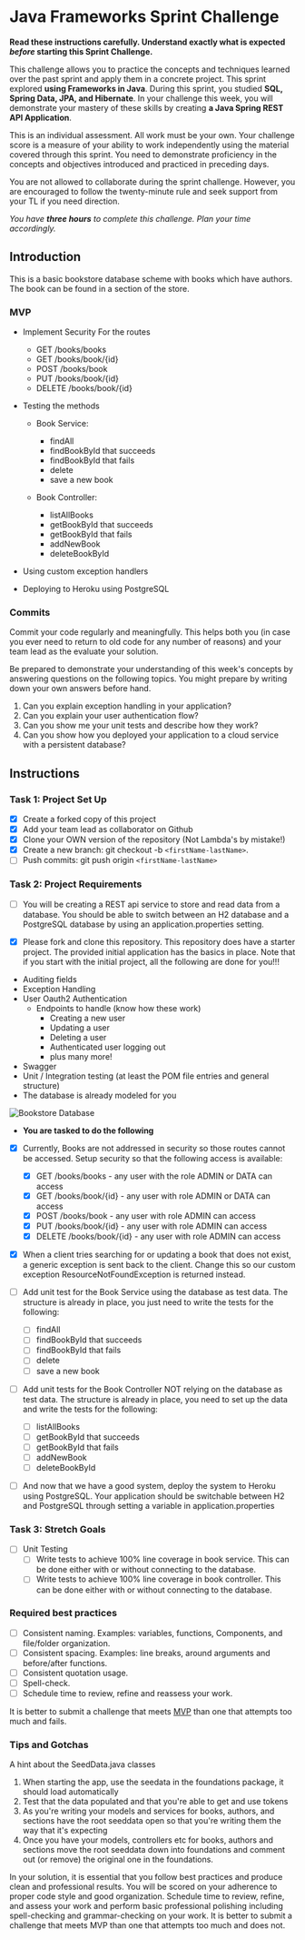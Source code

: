 # Java Frameworks Sprint Challenge

**Read these instructions carefully. Understand exactly what is expected _before_ starting this Sprint Challenge.**

This challenge allows you to practice the concepts and techniques learned over the past sprint and apply them in a concrete project. This sprint explored **using Frameworks in Java**. During this sprint, you studied **SQL, Spring Data, JPA, and Hibernate**. In your challenge this week, you will demonstrate your mastery of these skills by creating **a Java Spring REST API Application**.

This is an individual assessment. All work must be your own. Your challenge score is a measure of your ability to work independently using the material covered through this sprint. You need to demonstrate proficiency in the concepts and objectives introduced and practiced in preceding days.

You are not allowed to collaborate during the sprint challenge. However, you are encouraged to follow the twenty-minute rule and seek support from your TL if you need direction.

_You have **three hours** to complete this challenge. Plan your time accordingly._

## Introduction

This is a basic bookstore database scheme with books which have authors. The book can be found in a section of the store.

### MVP

- Implement Security For the routes

  - GET /books/books
  - GET /books/book/{id}
  - POST /books/book
  - PUT /books/book/{id}
  - DELETE /books/book/{id}

- Testing the methods

  - Book Service:

    - findAll
    - findBookById that succeeds
    - findBookById that fails
    - delete
    - save a new book

  - Book Controller:
    - listAllBooks
    - getBookById that succeeds
    - getBookById that fails
    - addNewBook
    - deleteBookById

- Using custom exception handlers

- Deploying to Heroku using PostgreSQL

### Commits

Commit your code regularly and meaningfully. This helps both you (in case you ever need to return to old code for any number of reasons) and your team lead as the evaluate your solution.

Be prepared to demonstrate your understanding of this week's concepts by answering questions on the following topics. You might prepare by writing down your own answers before hand.

1. Can you explain exception handling in your application?
2. Can you explain your user authentication flow?
3. Can you show me your unit tests and describe how they work?
4. Can you show how you deployed your application to a cloud service with a persistent database?

## Instructions

### Task 1: Project Set Up

- [x] Create a forked copy of this project
- [x] Add your team lead as collaborator on Github
- [x] Clone your OWN version of the repository (Not Lambda's by mistake!)
- [x] Create a new branch: git checkout -b `<firstName-lastName>`.
- [ ] Push commits: git push origin `<firstName-lastName>`

### Task 2: Project Requirements

- [ ] You will be creating a REST api service to store and read data from a database. You should be able to switch between an H2 database and a PostgreSQL database by using an application.properties setting.

- [x] Please fork and clone this repository. This repository does have a starter project. The provided initial application has the basics in place. Note that if you start with the initial project, all the following are done for you!!!

- Auditing fields
- Exception Handling
- User Oauth2 Authentication
  - Endpoints to handle (know how these work)
    - Creating a new user
    - Updating a user
    - Deleting a user
    - Authenticated user logging out
    - plus many more!
- Swagger
- Unit / Integration testing (at least the POM file entries and general structure)
- The database is already modeled for you

![Bookstore Database](bookstoredb.png)

- **You are tasked to do the following**

- [x] Currently, Books are not addressed in security so those routes cannot be accessed. Setup security so that the following access is available:

  - [x] GET /books/books - any user with the role ADMIN or DATA can access
  - [x] GET /books/book/{id} - any user with role ADMIN or DATA can access
  - [x] POST /books/book - any user with role ADMIN can access
  - [x] PUT /books/book/{id} - any user with role ADMIN can access
  - [x] DELETE /books/book/{id} - any user with role ADMIN can access

- [x] When a client tries searching for or updating a book that does not exist, a generic exception is sent back to the client. Change this so our custom exception ResourceNotFoundException is returned instead.

- [ ] Add unit test for the Book Service using the database as test data. The structure is already in place, you just need to write the tests for the following:

  - [ ] findAll
  - [ ] findBookById that succeeds
  - [ ] findBookById that fails
  - [ ] delete
  - [ ] save a new book

- [ ] Add unit tests for the Book Controller NOT relying on the database as test data. The structure is already in place, you need to set up the data and write the tests for the following:

  - [ ] listAllBooks
  - [ ] getBookById that succeeds
  - [ ] getBookById that fails
  - [ ] addNewBook
  - [ ] deleteBookById

- [ ] And now that we have a good system, deploy the system to Heroku using PostgreSQL. Your application should be switchable between H2 and PostgreSQL through setting a variable in application.properties

### Task 3: Stretch Goals

- [ ] Unit Testing
  - [ ] Write tests to achieve 100% line coverage in book service. This can be done either with or without connecting to the database.
  - [ ] Write tests to achieve 100% line coverage in book controller. This can be done either with or without connecting to the database.

### Required best practices

- [ ] Consistent naming. Examples: variables, functions, Components, and file/folder organization.
- [ ] Consistent spacing. Examples: line breaks, around arguments and before/after functions.
- [ ] Consistent quotation usage.
- [ ] Spell-check.
- [ ] Schedule time to review, refine and reassess your work.

It is better to submit a challenge that meets [MVP](https://en.wikipedia.org/wiki/Minimum_viable_product) than one that attempts too much and fails.

### Tips and Gotchas

A hint about the SeedData.java classes

1. When starting the app, use the seedata in the foundations package, it should load automatically
2. Test that the data populated and that you're able to get and use tokens
3. As you're writing your models and services for books, authors, and sections have the root seeddata open so that you're writing them the way that it's expecting
4. Once you have your models, controllers etc for books, authors and sections move the root seeddata down into foundations and comment out (or remove) the original one in the foundations.

In your solution, it is essential that you follow best practices and produce clean and professional results. You will be scored on your adherence to proper code style and good organization. Schedule time to review, refine, and assess your work and perform basic professional polishing including spell-checking and grammar-checking on your work. It is better to submit a challenge that meets MVP than one that attempts too much and does not.
